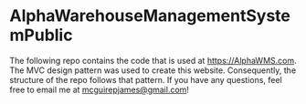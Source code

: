 # AlphaWarehouseManagementSystemPublic
The following repo contains the code that is used at https://AlphaWMS.com.  The MVC design pattern was used to create this website.  Consequently, the structure of the repo follows that pattern.  If you have any questions, feel free to email me at mcguirepjames@gmail.com! 
